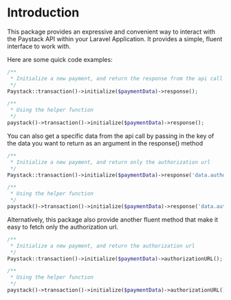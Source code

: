 # Introduction

This package provides an expressive and convenient way to interact with the Paystack API within your Laravel Application. It provides a simple, fluent interface to work with.

Here are some quick code examples:

```php
/**
 * Initialize a new payment, and return the response from the api call
 */
Paystack::transaction()->initialize($paymentData)->response();

/**
 * Using the helper function
 */
paystack()->transaction()->initialize($paymentData)->response();
```

You can also get a specific data from the api call by passing in the key of the data you want to return as an argument
in the response() method

```php
/**
 * Initialize a new payment, and return only the authorization url
 */
Paystack::transaction()->initialize($paymentData)->response('data.authorization_url');

/**
 * Using the helper function
 */
paystack()->transaction()->initialize($paymentData)->response('data.authorization_url');
```

Alternatively, this package also provide another fluent method that make it easy to fetch only the authorization url.

```php
/**
 * Initialize a new payment, and return the authorization url
 */
Paystack::transaction()->initialize($paymentData)->authorizationURL();

/**
 * Using the helper function
 */
paystack()->transaction()->initialize($paymentData)->authorizationURL();
```
